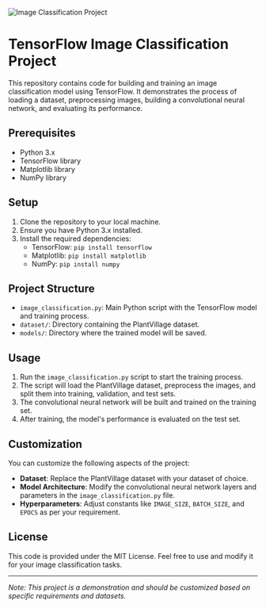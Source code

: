 ![Image Classification Project](https://plantura.garden/uk/wp-content/uploads/sites/2/2021/10/potato-diseases.jpg)
# TensorFlow Image Classification Project

This repository contains code for building and training an image classification model using TensorFlow. It demonstrates the process of loading a dataset, preprocessing images, building a convolutional neural network, and evaluating its performance.

## Prerequisites

- Python 3.x
- TensorFlow library
- Matplotlib library
- NumPy library

## Setup

1. Clone the repository to your local machine.
2. Ensure you have Python 3.x installed.
3. Install the required dependencies:
   - TensorFlow: `pip install tensorflow`
   - Matplotlib: `pip install matplotlib`
   - NumPy: `pip install numpy`

## Project Structure

- `image_classification.py`: Main Python script with the TensorFlow model and training process.
- `dataset/`: Directory containing the PlantVillage dataset.
- `models/`: Directory where the trained model will be saved.

## Usage

1. Run the `image_classification.py` script to start the training process.
2. The script will load the PlantVillage dataset, preprocess the images, and split them into training, validation, and test sets.
3. The convolutional neural network will be built and trained on the training set.
4. After training, the model's performance is evaluated on the test set.

## Customization

You can customize the following aspects of the project:

- **Dataset**: Replace the PlantVillage dataset with your dataset of choice.
- **Model Architecture**: Modify the convolutional neural network layers and parameters in the `image_classification.py` file.
- **Hyperparameters**: Adjust constants like `IMAGE_SIZE`, `BATCH_SIZE`, and `EPOCS` as per your requirement.

## License

This code is provided under the MIT License. Feel free to use and modify it for your image classification tasks.

---

*Note: This project is a demonstration and should be customized based on specific requirements and datasets.*
